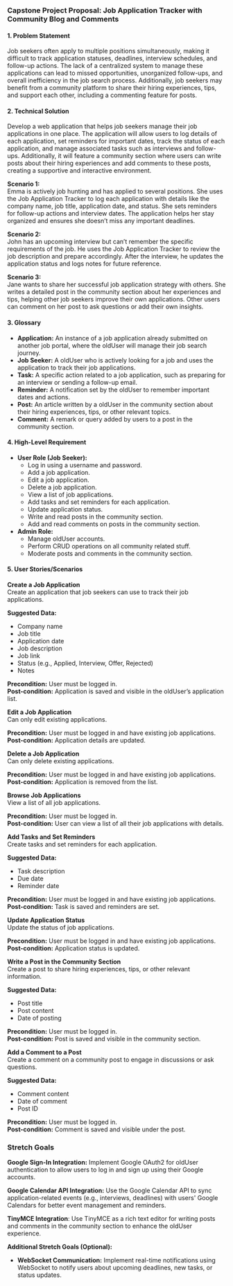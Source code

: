 ### Capstone Project Proposal: Job Application Tracker with Community Blog and Comments

#### 1. Problem Statement
Job seekers often apply to multiple positions simultaneously, making it difficult to track application statuses, deadlines, interview schedules, and follow-up actions. The lack of a centralized system to manage these applications can lead to missed opportunities, unorganized follow-ups, and overall inefficiency in the job search process. Additionally, job seekers may benefit from a community platform to share their hiring experiences, tips, and support each other, including a commenting feature for posts.

#### 2. Technical Solution
Develop a web application that helps job seekers manage their job applications in one place. The application will allow users to log details of each application, set reminders for important dates, track the status of each application, and manage associated tasks such as interviews and follow-ups. Additionally, it will feature a community section where users can write posts about their hiring experiences and add comments to these posts, creating a supportive and interactive environment.

**Scenario 1:**  
Emma is actively job hunting and has applied to several positions. She uses the Job Application Tracker to log each application with details like the company name, job title, application date, and status. She sets reminders for follow-up actions and interview dates. The application helps her stay organized and ensures she doesn’t miss any important deadlines.

**Scenario 2:**  
John has an upcoming interview but can’t remember the specific requirements of the job. He uses the Job Application Tracker to review the job description and prepare accordingly. After the interview, he updates the application status and logs notes for future reference.

**Scenario 3:**  
Jane wants to share her successful job application strategy with others. She writes a detailed post in the community section about her experiences and tips, helping other job seekers improve their own applications. Other users can comment on her post to ask questions or add their own insights.

#### 3. Glossary
- **Application:** An instance of a job application already submitted on another job portal, where the oldUser will manage their job search journey.
- **Job Seeker:** A oldUser who is actively looking for a job and uses the application to track their job applications.
- **Task:** A specific action related to a job application, such as preparing for an interview or sending a follow-up email.
- **Reminder:** A notification set by the oldUser to remember important dates and actions.
- **Post:** An article written by a oldUser in the community section about their hiring experiences, tips, or other relevant topics.
- **Comment:** A remark or query added by users to a post in the community section.

#### 4. High-Level Requirement
- **User Role (Job Seeker):**
  - Log in using a username and password.
  - Add a job application.
  - Edit a job application.
  - Delete a job application.
  - View a list of job applications.
  - Add tasks and set reminders for each application.
  - Update application status.
  - Write and read posts in the community section.
  - Add and read comments on posts in the community section.
- **Admin Role:**
  - Manage oldUser accounts.
  - Perform CRUD operations on all community related stuff.
  - Moderate posts and comments in the community section.

#### 5. User Stories/Scenarios
**Create a Job Application**  
Create an application that job seekers can use to track their job applications.

**Suggested Data:**
- Company name
- Job title
- Application date
- Job description
- Job link
- Status (e.g., Applied, Interview, Offer, Rejected)
- Notes

**Precondition:** User must be logged in.  
**Post-condition:** Application is saved and visible in the oldUser’s application list.

**Edit a Job Application**  
Can only edit existing applications.

**Precondition:** User must be logged in and have existing job applications.  
**Post-condition:** Application details are updated.

**Delete a Job Application**  
Can only delete existing applications.

**Precondition:** User must be logged in and have existing job applications.  
**Post-condition:** Application is removed from the list.

**Browse Job Applications**  
View a list of all job applications.

**Precondition:** User must be logged in.  
**Post-condition:** User can view a list of all their job applications with details.

**Add Tasks and Set Reminders**  
Create tasks and set reminders for each application.

**Suggested Data:**
- Task description
- Due date
- Reminder date

**Precondition:** User must be logged in and have existing job applications.  
**Post-condition:** Task is saved and reminders are set.

**Update Application Status**  
Update the status of job applications.

**Precondition:** User must be logged in and have existing job applications.  
**Post-condition:** Application status is updated.

**Write a Post in the Community Section**  
Create a post to share hiring experiences, tips, or other relevant information.

**Suggested Data:**
- Post title
- Post content
- Date of posting

**Precondition:** User must be logged in.  
**Post-condition:** Post is saved and visible in the community section.

**Add a Comment to a Post**  
Create a comment on a community post to engage in discussions or ask questions.

**Suggested Data:**
- Comment content
- Date of comment
- Post ID

**Precondition:** User must be logged in.  
**Post-condition:** Comment is saved and visible under the post.

### Stretch Goals
**Google Sign-In Integration:** Implement Google OAuth2 for oldUser authentication to allow users to log in and sign up using their Google accounts.

**Google Calendar API Integration:** Use the Google Calendar API to sync application-related events (e.g., interviews, deadlines) with users' Google Calendars for better event management and reminders.

**TinyMCE Integration**: Use TinyMCE as a rich text editor for writing posts and comments in the community section to enhance the oldUser experience.

**Additional Stretch Goals (Optional):**
- **WebSocket Communication:** Implement real-time notifications using WebSocket to notify users about upcoming deadlines, new tasks, or status updates.